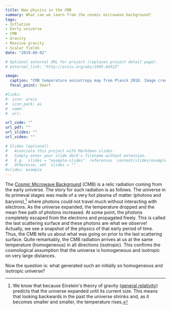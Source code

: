 ```yaml
---
title: New physics in the CMB
summary: What can we learn from the cosmic microwave background?
tags:
- Inflation
- Early universe
- CMB
- Gravity
- Massive gravity
- Scalar fields
date: "2019-09-02"

# Optional external URL for project (replaces project detail page).
# external_link: "http://arxiv.org/abs/1905.04323"

image:
  caption: "CMB temperature anisotropy map from Planck 2018. Image credit: [Planck team](https://www.cosmos.esa.int/web/planck/picture-gallery)."
  focal_point: Smart

#links:
#- icon: arxiv
#  icon_pack: ai
#  name:
#  url: 

url_code: ""
url_pdf: ""
url_slides: ""
url_video: ""

# Slides (optional).
#   Associate this project with Markdown slides.
#   Simply enter your slide deck's filename without extension.
#   E.g. `slides = "example-slides"` references `content/slides/example-slides.md`.
#   Otherwise, set `slides = ""`.
#slides: example
---
```

The [Cosmic Microwave Background](https://en.wikipedia.org/wiki/Cosmic_microwave_background) (CMB) is a relic radiation coming from the early universe. The story for such radiation is as follows. The universe in its primeval stages was made of a very hot plasma of matter (photons and baryons),[^1] where photons could not travel much without interacting with electrons. As the universe expanded, the temperature dropped and the mean free path of photons increased. At some point, the photons completely escaped from the electrons and propagated freely. This is called the last scattering surface and these photons are what we observe! Actually, we see a snapshot of the physics of that early period of time. Thus, the CMB tells us about what was going on prior to the last scattering surface. Quite remarkably, the CMB radiation arrives at us at the same temperature (homogeneous) in all directions (isotropic). This confirms the cosmological assumption that the universe is homogeneous and isotropic on very large distances. 

Now the question is: what generated such an initially so homogeneous and isotropic universe?


[^1]: We know that because Einstein's theory of gravity ([general relativity](https://en.wikipedia.org/wiki/Introduction_to_general_relativity)) predicts that the universe expanded until its current size. This means that looking backwards in the past the universe shrinks and, as it becomes smaller and smaller, the temperature rises. 
